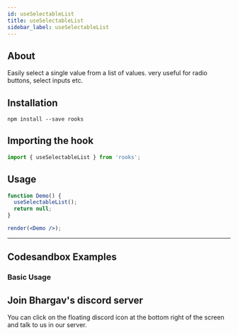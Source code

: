 ```yaml
---
id: useSelectableList
title: useSelectableList
sidebar_label: useSelectableList
---
```


## About

Easily select a single value from a list of values. very useful for radio buttons, select inputs etc.

[//]: # 'Main'

## Installation

    npm install --save rooks

## Importing the hook

```javascript
import { useSelectableList } from 'rooks';
```

## Usage

```jsx
function Demo() {
  useSelectableList();
  return null;
}

render(<Demo />);
```

---

## Codesandbox Examples

### Basic Usage

## Join Bhargav's discord server

You can click on the floating discord icon at the bottom right of the screen and talk to us in our server.
